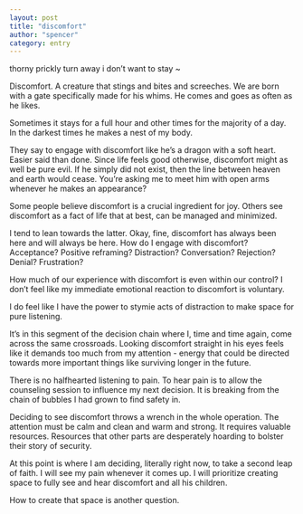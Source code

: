 ```yaml
---
layout: post
title: "discomfort"
author: "spencer"
category: entry
---
```


thorny
prickly
turn away
i don’t want to stay
~

Discomfort. A creature that stings and bites and screeches. We are born with a gate specifically made for his whims. He comes and goes as often as he likes. 

Sometimes it stays for a full hour and other times for the majority of a day. In the darkest times he makes a nest of my body. 

They say to engage with discomfort like he’s a dragon with a soft heart. Easier said than done. Since life feels good otherwise, discomfort might as well be pure evil. If he simply did not exist, then the line between heaven and earth would cease. You’re asking me to meet him with open arms whenever he makes an appearance?  

Some people believe discomfort is a crucial ingredient for joy. Others see discomfort as a fact of life that at best, can be managed and minimized. 

I tend to lean towards the latter. Okay, fine, discomfort has always been here and will always be here. How do I engage with discomfort? Acceptance? Positive reframing? Distraction? Conversation? Rejection? Denial? Frustration? 

How much of our experience with discomfort is even within our control? I don’t feel like my immediate emotional reaction to discomfort is voluntary. 

I do feel like I have the power to stymie acts of distraction to make space for pure listening. 

It’s in this segment of the decision chain where I, time and time again, come across the same crossroads. Looking discomfort straight in his eyes feels like it demands too much from my attention - energy that could be directed towards more important things like surviving longer in the future. 

There is no halfhearted listening to pain. To hear pain is to allow the counseling session to influence my next decision. It is breaking from the chain of bubbles I had grown to find safety in. 

Deciding to see discomfort throws a wrench in the whole operation. The attention must be calm and clean and warm and strong. It requires valuable resources. Resources that other parts are desperately hoarding to bolster their story of security.

At this point is where I am deciding, literally right now, to take a second leap of faith. I will see my pain whenever it comes up. I will prioritize creating space to fully see and hear discomfort and all his children. 

How to create that space is another question. 